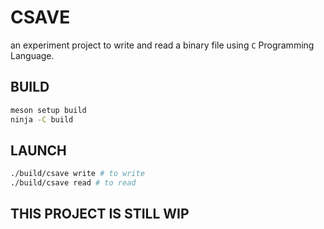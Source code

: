 # CSAVE
an experiment project to write and read a binary file using `C` Programming Language.

## BUILD
```sh
meson setup build
ninja -C build
```

## LAUNCH
```sh
./build/csave write # to write
./build/csave read # to read
```

## THIS PROJECT IS STILL WIP
